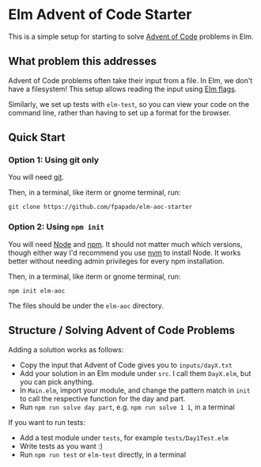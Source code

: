 # Elm Advent of Code Starter

This is a simple setup for starting to solve [Advent of Code](aoc) problems in Elm.

## What problem this addresses
Advent of Code problems often take their input from a file.
In Elm, we don't have a filesystem!
This setup allows reading the input using [Elm flags](elm-flags).

Similarly, we set up tests with `elm-test`, so you can view your code on the command line, rather than having to set up a format for the browser.

## Quick Start

### Option 1: Using git only
You will need [git](git).

Then, in a terminal, like iterm or gnome terminal, run:

```shell
git clone https://github.com/fpapado/elm-aoc-starter
```

### Option 2: Using `npm init`
You will need [Node](node) and [npm](npm).
It should not matter much which versions, though either way I'd recommend you use [nvm](nvm) to install Node. It works better without needing admin privileges for every npm installation.

Then, in a terminal, like iterm or gnome terminal, run:

```shell
npm init elm-aoc
```

The files should be under the `elm-aoc` directory.

## Structure / Solving Advent of Code Problems

Adding a solution works as follows:
- Copy the input that Advent of Code gives you to `inputs/dayX.txt`
- Add your solution in an Elm module under `src`. I call them `DayX.elm`, but you can pick anything.
- In `Main.elm`, import your module, and change the pattern match in `init` to call the respective function for the day and part.
- Run `npm run solve day part`, e.g. `npm run solve 1 1`, in a terminal

If you want to run tests:
- Add a test module under `tests`, for example `tests/Day1Test.elm`
- Write tests as you want :)
- Run `npm run test` or `elm-test` directly, in a terminal

